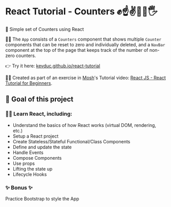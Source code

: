 # React Tutorial - Counters ✊☝✌🤟🖖🖐

🔢 Simple set of Counters using React

👨‍💻 The `App` consists of a `Counters` component that shows multiple `Counter` components that can be reset to zero and individually deleted, and a `NavBar` component at the top of the page that keeps track of the number of non-zero counters.  

👉 Try it here: [kevduc.github.io/react-tutorial](http://kevduc.github.io/react-tutorial)

👨‍🏫 Created as part of an exercise in [Mosh](https://codewithmosh.com/)'s Tutorial video: [React JS - React Tutorial for Beginners](https://youtu.be/Ke90Tje7VS0).  

## 🎯 Goal of this project

### 👨‍🎓 Learn React, including:

- Understand the basics of how React works (virtual DOM, rendering, etc.)
- Setup a React project
- Create Stateless/Stateful Functional/Class Components
- Define and update the state
- Handle Events
- Compose Components
- Use props
- Lifting the state up
- Lifecycle Hooks

### ✨ **Bonus** ✨  
Practice Bootstrap to style the App
